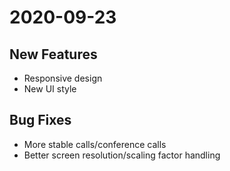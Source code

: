 # 2020-09-23

## New Features

+ Responsive design
+ New UI style

## Bug Fixes

+ More stable calls/conference calls
+ Better screen resolution/scaling factor handling